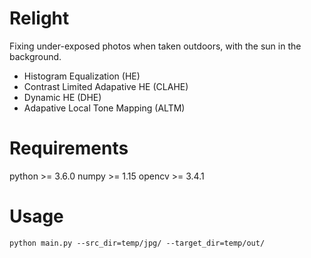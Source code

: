 # Relight

Fixing under-exposed photos when taken outdoors, with the sun in the background.

- Histogram Equalization (HE)
- Contrast Limited Adapative HE (CLAHE)
- Dynamic HE (DHE)
- Adapative Local Tone Mapping (ALTM)

# Requirements

python >= 3.6.0
numpy >= 1.15
opencv >= 3.4.1

# Usage

````
python main.py --src_dir=temp/jpg/ --target_dir=temp/out/
````
